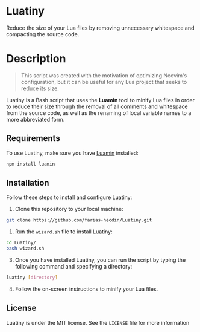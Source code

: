 # Luatiny

Reduce the size of your Lua files by removing unnecessary whitespace and compacting the source code.

# Description

> This script was created with the motivation of optimizing Neovim's configuration, but it can be useful for any Lua project that seeks to reduce its size.

Luatiny is a Bash script that uses the **Luamin** tool to minify Lua files in order to reduce their size through the removal of all comments and whitespace from the source code, as well as the renaming of local variable names to a more abbreviated form.

## Requirements

To use Luatiny, make sure you have [Luamin](https://github.com/mathiasbynens/luamin) installed:

```bash
npm install luamin
```

## Installation

Follow these steps to install and configure Luatiny:

1. Clone this repository to your local machine:

```bash
git clone https://github.com/farias-hecdin/Luatiny.git
```

1. Run the `wizard.sh` file to install Luatiny:

```bash
cd Luatiny/
bash wizard.sh
```

3. Once you have installed Luatiny, you can run the script by typing the following command and specifying a directory:

```bash
luatiny [directory]
```

4. Follow the on-screen instructions to minify your Lua files.

## License

Luatiny is under the MIT license. See the `LICENSE` file for more information
